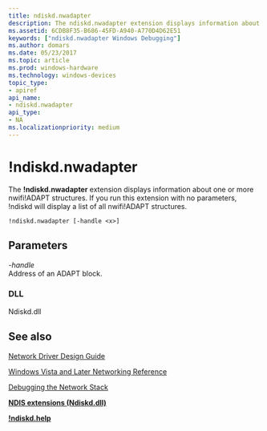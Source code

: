 ```yaml
---
title: ndiskd.nwadapter
description: The ndiskd.nwadapter extension displays information about one or more nwifi ADAPT structures. If you run this extension with no parameters, ndiskd will display a list of all nwifi ADAPT structures.
ms.assetid: 6CDB8F35-B686-45FD-A940-A770D4D62E51
keywords: ["ndiskd.nwadapter Windows Debugging"]
ms.author: domars
ms.date: 05/23/2017
ms.topic: article
ms.prod: windows-hardware
ms.technology: windows-devices
topic_type:
- apiref
api_name:
- ndiskd.nwadapter
api_type:
- NA
ms.localizationpriority: medium
---
```


# !ndiskd.nwadapter


The **!ndiskd.nwadapter** extension displays information about one or more nwifi!ADAPT structures. If you run this extension with no parameters, !ndiskd will display a list of all nwifi!ADAPT structures.

```
!ndiskd.nwadapter [-handle <x>] 
```

## <span id="Parameters"></span><span id="parameters"></span><span id="PARAMETERS"></span>Parameters


<span id="_______-handle______"></span><span id="_______-HANDLE______"></span> *-handle*   
Address of an ADAPT block.

### <span id="DLL"></span><span id="dll"></span>DLL

Ndiskd.dll

## <span id="see_also"></span>See also


[Network Driver Design Guide](https://msdn.microsoft.com/windows/hardware/drivers/network/index)

[Windows Vista and Later Networking Reference](https://msdn.microsoft.com/library/windows/hardware/ff571081)

[Debugging the Network Stack](https://go.microsoft.com/fwlink/p/?linkid=845311)

[**NDIS extensions (Ndiskd.dll)**](ndis-extensions--ndiskd-dll-.md)

[**!ndiskd.help**](-ndiskd-help.md)

 

 






